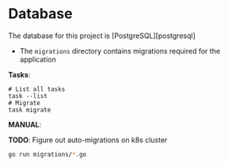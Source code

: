 # Database

The database for this project is [PostgreSQL][postgresql]

- The `migrations` directory contains migrations required
for the application

**Tasks**:

```
# List all tasks
task --list
# Migrate
task migrate

```

**MANUAL**:

**TODO**: Figure out auto-migrations on k8s cluster

```sh
go run migrations/*.go
```